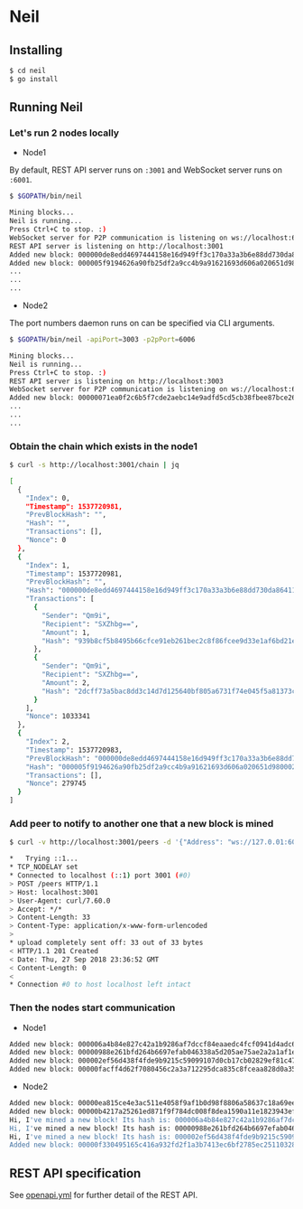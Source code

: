 # Neil

## Installing

```bash
$ cd neil
$ go install
```

## Running Neil

### Let's run 2 nodes locally

* Node1

By default, REST API server runs on `:3001` and WebSocket server runs on `:6001`.

```bash
$ $GOPATH/bin/neil

Mining blocks...
Neil is running...
Press Ctrl+C to stop. :)
WebSocket server for P2P communication is listening on ws://localhost:6001
REST API server is listening on http://localhost:3001
Added new block: 000000de8edd4697444158e16d949ff3c170a33a3b6e88dd730da86411cb2114
Added new block: 000005f9194626a90fb25df2a9cc4b9a91621693d606a020651d9800024ac880
...
...
...
```

* Node2

The port numbers daemon runs on can be specified via CLI arguments.

```bash
$ $GOPATH/bin/neil -apiPort=3003 -p2pPort=6006

Mining blocks...
Neil is running...
Press Ctrl+C to stop. :)
REST API server is listening on http://localhost:3003
WebSocket server for P2P communication is listening on ws://localhost:6006
Added new block: 00000071ea0f2c6b5f7cde2aebc14e9adfd5cd5cb38fbee87bce26cfab9f5ae6
...
...
...
```

### Obtain the chain which exists in the node1

```bash
$ curl -s http://localhost:3001/chain | jq

[
  {
    "Index": 0,
    "Timestamp": 1537720981,
    "PrevBlockHash": "",
    "Hash": "",
    "Transactions": [],
    "Nonce": 0
  },
  {
    "Index": 1,
    "Timestamp": 1537720981,
    "PrevBlockHash": "",
    "Hash": "000000de8edd4697444158e16d949ff3c170a33a3b6e88dd730da86411cb2114",
    "Transactions": [
      {
        "Sender": "Qm9i",
        "Recipient": "SXZhbg==",
        "Amount": 1,
        "Hash": "939b8cf5b8495b66cfce91eb261bec2c8f86fcee9d33e1af6bd21ebe43acb1c8"
      },
      {
        "Sender": "Qm9i",
        "Recipient": "SXZhbg==",
        "Amount": 2,
        "Hash": "2dcff73a5bac8dd3c14d7d125640bf805a6731f74e045f5a81373cdd91d4e80e"
      }
    ],
    "Nonce": 1033341
  },
  {
    "Index": 2,
    "Timestamp": 1537720983,
    "PrevBlockHash": "000000de8edd4697444158e16d949ff3c170a33a3b6e88dd730da86411cb2114",
    "Hash": "000005f9194626a90fb25df2a9cc4b9a91621693d606a020651d9800024ac880",
    "Transactions": [],
    "Nonce": 279745
  }
]
```

### Add peer to notify to another one that a new block is mined

```bash
$ curl -v http://localhost:3001/peers -d '{"Address": "ws://127.0.01:6006"}'

*   Trying ::1...
* TCP_NODELAY set
* Connected to localhost (::1) port 3001 (#0)
> POST /peers HTTP/1.1
> Host: localhost:3001
> User-Agent: curl/7.60.0
> Accept: */*
> Content-Length: 33
> Content-Type: application/x-www-form-urlencoded
>
* upload completely sent off: 33 out of 33 bytes
< HTTP/1.1 201 Created
< Date: Thu, 27 Sep 2018 23:36:52 GMT
< Content-Length: 0
<
* Connection #0 to host localhost left intact
```

### Then the nodes start communication

- Node1

```bash
Added new block: 000006a4b84e827c42a1b9286af7dccf84eaaedc4fcf0941d4adc681594811cb
Added new block: 00000988e261bfd264b6697efab046338a5d205ae75ae2a2a1af1eb99300cc78
Added new block: 000002ef56d438f4fde9b9215c59099107d0cb17cb02829ef81c47478fca8268
Added new block: 00000facff4d62f7080456c2a3a712295dca835c8fceaa828d0a35135f5b22b0
```

- Node2

```bash
Added new block: 00000ea815ce4e3ac511e4058f9af1b0d98f8806a58637c18a69eebf8adc8392
Added new block: 00000b4217a25261ed871f9f784dc008f8dea1590a11e1823943ef641c479ca4
Hi, I've mined a new block! Its hash is: 000006a4b84e827c42a1b9286af7dccf84eaaedc4fcf0941d4adc681594811cb
Hi, I've mined a new block! Its hash is: 00000988e261bfd264b6697efab046338a5d205ae75ae2a2a1af1eb99300cc78
Hi, I've mined a new block! Its hash is: 000002ef56d438f4fde9b9215c59099107d0cb17cb02829ef81c47478fca8268
Added new block: 00000f330495165c416a932fd2f1a3b7413ec6bf2785ec2511032864ddb20e6d
```

## REST API specification

See [openapi.yml](https://github.com/ackintosh/neil/blob/master/openapi.yml) for further detail of the REST API.
